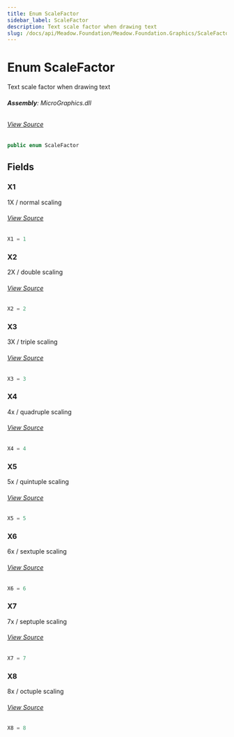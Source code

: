 ```yaml
---
title: Enum ScaleFactor
sidebar_label: ScaleFactor
description: Text scale factor when drawing text
slug: /docs/api/Meadow.Foundation/Meadow.Foundation.Graphics/ScaleFactor
---
```

# Enum ScaleFactor
Text scale factor when drawing text

###### **Assembly**: MicroGraphics.dll
###### [View Source](https://github.com/WildernessLabs/Meadow.Foundation.git/blob/develop/Source/Meadow.Foundation.Libraries_and_Frameworks/Graphics.MicroGraphics/Driver/MicroGraphics.Enums.cs#L6)
```csharp title="Declaration"
public enum ScaleFactor
```
## Fields
### X1
1X / normal scaling
###### [View Source](https://github.com/WildernessLabs/Meadow.Foundation.git/blob/develop/Source/Meadow.Foundation.Libraries_and_Frameworks/Graphics.MicroGraphics/Driver/MicroGraphics.Enums.cs#L11)
```csharp title="Declaration"
X1 = 1
```
### X2
2X / double scaling
###### [View Source](https://github.com/WildernessLabs/Meadow.Foundation.git/blob/develop/Source/Meadow.Foundation.Libraries_and_Frameworks/Graphics.MicroGraphics/Driver/MicroGraphics.Enums.cs#L15)
```csharp title="Declaration"
X2 = 2
```
### X3
3X / triple scaling
###### [View Source](https://github.com/WildernessLabs/Meadow.Foundation.git/blob/develop/Source/Meadow.Foundation.Libraries_and_Frameworks/Graphics.MicroGraphics/Driver/MicroGraphics.Enums.cs#L19)
```csharp title="Declaration"
X3 = 3
```
### X4
4x / quadruple scaling
###### [View Source](https://github.com/WildernessLabs/Meadow.Foundation.git/blob/develop/Source/Meadow.Foundation.Libraries_and_Frameworks/Graphics.MicroGraphics/Driver/MicroGraphics.Enums.cs#L23)
```csharp title="Declaration"
X4 = 4
```
### X5
5x / quintuple scaling
###### [View Source](https://github.com/WildernessLabs/Meadow.Foundation.git/blob/develop/Source/Meadow.Foundation.Libraries_and_Frameworks/Graphics.MicroGraphics/Driver/MicroGraphics.Enums.cs#L27)
```csharp title="Declaration"
X5 = 5
```
### X6
6x / sextuple scaling
###### [View Source](https://github.com/WildernessLabs/Meadow.Foundation.git/blob/develop/Source/Meadow.Foundation.Libraries_and_Frameworks/Graphics.MicroGraphics/Driver/MicroGraphics.Enums.cs#L31)
```csharp title="Declaration"
X6 = 6
```
### X7
7x / septuple scaling
###### [View Source](https://github.com/WildernessLabs/Meadow.Foundation.git/blob/develop/Source/Meadow.Foundation.Libraries_and_Frameworks/Graphics.MicroGraphics/Driver/MicroGraphics.Enums.cs#L35)
```csharp title="Declaration"
X7 = 7
```
### X8
8x / octuple scaling
###### [View Source](https://github.com/WildernessLabs/Meadow.Foundation.git/blob/develop/Source/Meadow.Foundation.Libraries_and_Frameworks/Graphics.MicroGraphics/Driver/MicroGraphics.Enums.cs#L39)
```csharp title="Declaration"
X8 = 8
```
